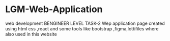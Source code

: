 # LGM-Web-Application
web development  BENGINEER LEVEL TASK-2
Wep application page created using html css ,react and some tools like bootstrap ,figma,lottifiles where  also 
used in this website 
